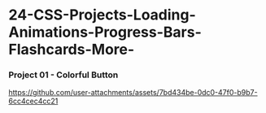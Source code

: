 # 24-CSS-Projects-Loading-Animations-Progress-Bars-Flashcards-More-

### Project 01 - Colorful Button
https://github.com/user-attachments/assets/7bd434be-0dc0-47f0-b9b7-6cc4cec4cc21
